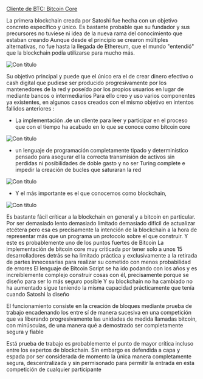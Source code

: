 
[Cliente de BTC: Bitcoin Core](http://joedicastro.com)

La primera blockchain creada por Satoshi fue hecha con un objetivo concreto específico y único.
Es bastante probable que su fundador y sus precursores no tuviese ni idea de la nueva rama del conocimiento que estaban creando
Aunque desde el principio se crearon múltiples alternativas, no fue hasta la llegada de Ethereum, que el mundo "entendió" que la blockchain podía utilizarse para mucho más.

![Con titulo](pictures/BCconPoWvsBCconSC "De la capa 1 a la 1,5")

Su objetivo principal y puede que el único era el de crear dinero efectivo o cash digital que pudiese ser producido progresivamente por los mantenedores de la red y poseído por los propios usuarios en lugar de mediante bancos o intermediarios
Para ello creo y uso varios componentes ya existentes, en algunos casos creados con el mismo objetivo en intentos fallidos anteriores :
- La implementación .de un cliente para leer y participar en el proceso que con el tiempo ha acabado en lo que se conoce como bitcoin core

![Con titulo](pictures/Bitcoin_Core "Implementación de Bitcoin Core")

- un lenguaje de programación completamente tipado y deterministico pensado para asegurar el la correcta transmisión de activos sin perdidas ni posibilidades de doble gasto y no ser Turing complete e impedir la creación de bucles que saturaran la red

![Con titulo](pictures/Bitcoin_Script "Bitcoin Script")

- Y el más importante es el que conocemos como blockchain,

![Con titulo](pictures/Diagrama_Blockchain "Cadena de Bloques de Bitcoin")

Es bastante fácil críticar a la blockchain en general y a bitcoin en particular. Por ser demasiado lento demasiado limitado demasiado difícil de actualizar etcétera pero esa es precisamente la intención de la blockchain a la hora de representar más que un programa un protocolo sobre el que construir.
Y este es probablemente uno de los puntos fuertes de Bitcoin
La implementación de bitcoin core muy criticada por tener solo a unos 15 desarrolladores detrás se ha limitado práctica y exclusivamente a la retirada de partes innecesarias para realizar su cometido con menos probabilidad de errores
El lenguaje de Bitcoin Script se ha ido podando con los años y es increíblemente complejo construir cosas con él, precisamente porque se diseño para ser lo más seguro posible
Y su blockchain no ha cambiado no ha aumentado sigue teniendo la misma capacidad prácticamente que tenía cuando Satoshi la diseño

El funcionamiento consiste en la creación de bloques mediante prueba de trabajo encadenando los entre sí de manera sucesiva en una competición que va liberando progresivamente las unidades de medida llamadas bitcoin, con minúsculas, de una manera qué a demostrado ser completamente segura y fiable

Está prueba de trabajo es probablemente el punto de mayor crítica incluso entre los expertos de blockchain. Sin embargo es defendida a capa y espada por ser considerada de momento la única manera completamente segura, descentralizada y sin permisonado para permitir la entrada en esta competición de cualquier participante
